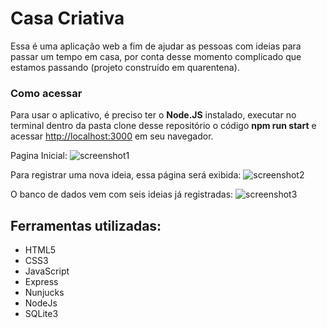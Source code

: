 # Casa Criativa

 Essa é uma aplicação web a fim de ajudar as pessoas com ideias para passar um tempo em casa, por conta desse momento complicado que estamos passando (projeto construído em quarentena).

### Como acessar

Para usar o aplicativo, é preciso ter o **Node.JS** instalado, executar no terminal dentro da pasta clone desse repositório o código **npm run start** e acessar [http://localhost:3000](http://localhost:3000) em seu navegador.

Pagina Inicial:
![screenshot1](https://user-images.githubusercontent.com/62356988/77852946-ad612480-71b7-11ea-84b5-83a2794f7ffb.jpg)

Para registrar uma nova ideia, essa página será exibida:
![screenshot2](https://user-images.githubusercontent.com/62356988/77852942-ab976100-71b7-11ea-86ac-67b2270c0449.jpg)

O banco de dados vem com seis ideias já registradas:
![screenshot3](https://user-images.githubusercontent.com/62356988/77852945-acc88e00-71b7-11ea-8e94-ed0b5794153d.png)

## Ferramentas utilizadas:

* HTML5
* CSS3
* JavaScript
* Express
* Nunjucks
* NodeJs
* SQLite3
